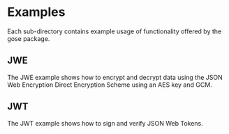 # Examples

Each sub-directory contains example usage of functionality offered by the gose
package.

## JWE
The JWE example shows how to encrypt and decrypt data using the
JSON Web Encryption Direct Encryption Scheme using an AES key and GCM.

## JWT
The JWT example shows how to sign and verify JSON Web Tokens.